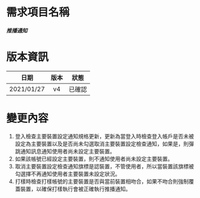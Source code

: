# 需求項目名稱 
##### 推播通知

# 版本資訊

|日期|版本|狀態|
|:-:|:-:|:-:|
|2021/01/27|v4|已確認|

# 變更內容
1. 登入檢查主要裝置設定通知規格更新，更新為當登入時檢查登入帳戶是否未被設定為主要裝置以及是否尚未勾選取消主要裝置設定檢查通知，如果是，則彈跳通知訊息通知使用者尚未設定主要裝置。
2. 如果該帳號已經設定主要裝置，則不通知使用者尚未設定主要裝置。
3. 取消主要裝置設定檢查通知旗標是認裝置，不管使用者，所以當裝置該旗標被勾選擇不再通知使用者主要裝置未設定狀況。
4. 打樣時檢查打樣帳號的主要裝置是否與當前裝置相吻合，如果不吻合則強制覆蓋裝置，以確保打樣執行會被正確執行推播通知。